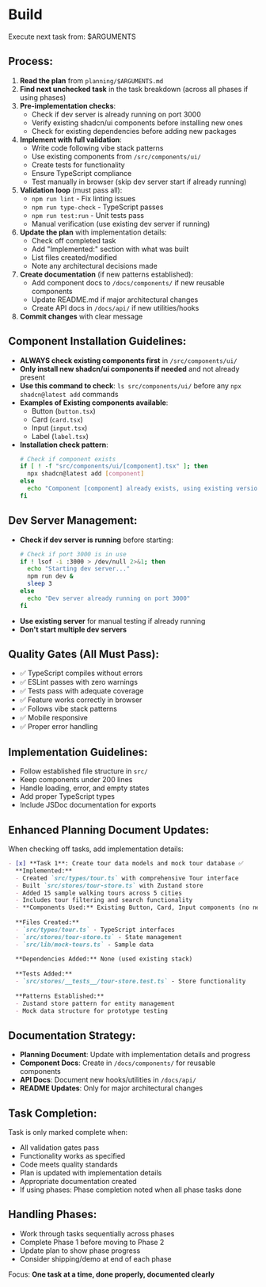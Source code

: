 # Build

Execute next task from: $ARGUMENTS

## Process:
1. **Read the plan** from `planning/$ARGUMENTS.md`
2. **Find next unchecked task** in the task breakdown (across all phases if using phases)
3. **Pre-implementation checks**:
   - Check if dev server is already running on port 3000
   - Verify existing shadcn/ui components before installing new ones
   - Check for existing dependencies before adding new packages
4. **Implement with full validation**:
   - Write code following vibe stack patterns
   - Use existing components from `/src/components/ui/`
   - Create tests for functionality
   - Ensure TypeScript compliance
   - Test manually in browser (skip dev server start if already running)
5. **Validation loop** (must pass all):
   - `npm run lint` - Fix linting issues
   - `npm run type-check` - TypeScript passes
   - `npm run test:run` - Unit tests pass
   - Manual verification (use existing dev server if running)
6. **Update the plan** with implementation details:
   - Check off completed task
   - Add "Implemented:" section with what was built
   - List files created/modified
   - Note any architectural decisions made
7. **Create documentation** (if new patterns established):
   - Add component docs to `/docs/components/` if new reusable components
   - Update README.md if major architectural changes
   - Create API docs in `/docs/api/` if new utilities/hooks
8. **Commit changes** with clear message

## Component Installation Guidelines:
- **ALWAYS check existing components first** in `/src/components/ui/`
- **Only install new shadcn/ui components if needed** and not already present
- **Use this command to check**: `ls src/components/ui/` before any `npx shadcn@latest add` commands
- **Examples of Existing components available**:
  - Button (`button.tsx`)
  - Card (`card.tsx`) 
  - Input (`input.tsx`)
  - Label (`label.tsx`)
- **Installation check pattern**:
  ```bash
  # Check if component exists
  if [ ! -f "src/components/ui/[component].tsx" ]; then
    npx shadcn@latest add [component]
  else
    echo "Component [component] already exists, using existing version"
  fi
  ```

## Dev Server Management:
- **Check if dev server is running** before starting:
  ```bash
  # Check if port 3000 is in use
  if ! lsof -i :3000 > /dev/null 2>&1; then
    echo "Starting dev server..."
    npm run dev &
    sleep 3
  else
    echo "Dev server already running on port 3000"
  fi
  ```
- **Use existing server** for manual testing if already running
- **Don't start multiple dev servers**

## Quality Gates (All Must Pass):
- ✅ TypeScript compiles without errors
- ✅ ESLint passes with zero warnings
- ✅ Tests pass with adequate coverage
- ✅ Feature works correctly in browser
- ✅ Follows vibe stack patterns
- ✅ Mobile responsive
- ✅ Proper error handling

## Implementation Guidelines:
- Follow established file structure in `src/`
- Keep components under 200 lines
- Handle loading, error, and empty states
- Add proper TypeScript types
- Include JSDoc documentation for exports

## Enhanced Planning Document Updates:
When checking off tasks, add implementation details:

```markdown
- [x] **Task 1**: Create tour data models and mock tour database ✅
  **Implemented:**
  - Created `src/types/tour.ts` with comprehensive Tour interface
  - Built `src/stores/tour-store.ts` with Zustand store
  - Added 15 sample walking tours across 5 cities
  - Includes tour filtering and search functionality
  - **Components Used:** Existing Button, Card, Input components (no new installations)
  
  **Files Created:**
  - `src/types/tour.ts` - TypeScript interfaces
  - `src/stores/tour-store.ts` - State management
  - `src/lib/mock-tours.ts` - Sample data
  
  **Dependencies Added:** None (used existing stack)
  
  **Tests Added:**
  - `src/stores/__tests__/tour-store.test.ts` - Store functionality
  
  **Patterns Established:**
  - Zustand store pattern for entity management
  - Mock data structure for prototype testing
```

## Documentation Strategy:
- **Planning Document**: Update with implementation details and progress
- **Component Docs**: Create in `/docs/components/` for reusable components
- **API Docs**: Document new hooks/utilities in `/docs/api/`
- **README Updates**: Only for major architectural changes

## Task Completion:
Task is only marked complete when:
- All validation gates pass
- Functionality works as specified
- Code meets quality standards
- Plan is updated with implementation details
- Appropriate documentation created
- If using phases: Phase completion noted when all phase tasks done

## Handling Phases:
- Work through tasks sequentially across phases
- Complete Phase 1 before moving to Phase 2
- Update plan to show phase progress
- Consider shipping/demo at end of each phase

Focus: **One task at a time, done properly, documented clearly**